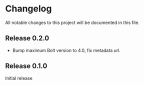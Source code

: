 # Changelog

All notable changes to this project will be documented in this file.

## Release 0.2.0

* Bump maximum Bolt version to 4.0, fix metadata url.

## Release 0.1.0

Initial release
